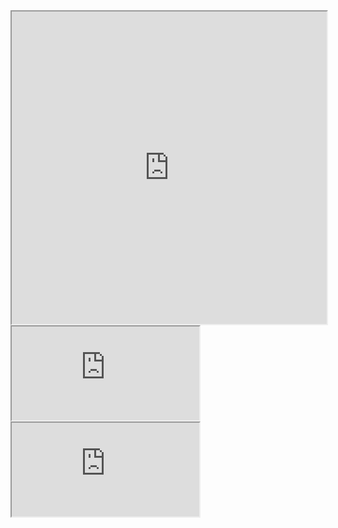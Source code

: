 <iframe height="500" src="https://docs.google.com/spreadsheets/d/1fwEi6bWTWlYmJxMqYwdkIHt1Iq7m1a2eAmpyjSbhrxQ/edit?usp=sharing" width="100%"></iframe>

<iframe src="https://docs.google.com/spreadsheets/d/e/2PACX-1vR-0s78iVA48eeoVe5DcL2eBYOqm3Itx3p61tMeahLy02gEG1cgWaTNTDFs4m8ecrFdtNYwZcecYXPC/pubhtml?gid=590554053&amp;single=true&amp;widget=true&amp;headers=false"></iframe>

<iframe src="https://docs.google.com/spreadsheets/d/e/2PACX-1vRS-sCO01OASodBsiRXJsbvw7gvFDX7ISTXh4zDQlBQyGu8OGj45TGCO8TtqgNiW_2EiuDPegb1GaGg/pubhtml?widget=true&amp;headers=false"></iframe>
